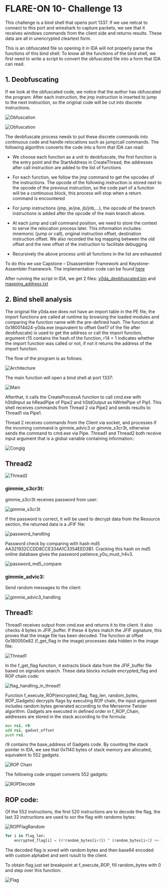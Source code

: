 
# FLARE-ON 10- Challenge 13

This challenge is a bind shell that opens port 1337. If we use netcat to connect to this port and wireshark to capture packets, we see that it receives windows commands from the client side and returns results. These data are all in unencrypted cleartext form.

This is an obfuscated file so opening it in IDA will not properly parse the functions of this bind shell. To know all the functions of the bind shell, we first need to write a script to convert the obfuscated file into a form that IDA can read.
## 1. Deobfuscating
If we look at the obfuscated code, we notice that the author has obfuscated the program: After each instruction, the jmp instruction is inserted to jump to the next instruction, so the original code will be cut into discrete instructions.

![Obfuscation](./images/obfuscated_instruction1.png)

![Obfuscation](./images/obfuscated_instruction2.png)

The deobfuscate process needs to put these discrete commands into continuous code and handle relocations such as jump/call commands.
The following algorithm converts the code into a form that IDA can read:

-   We choose each function as a unit to deobfuscate, the first function is the entry point and the StartAddress in CreateThread, the addresses after  call instruction are added to the list of functions

-   For each function, we follow the jmp command to get the opcodes of the instructions. The opcode of the following instruction is stored next to the opcode of the previous instruction, so the code part of a function will be a continuous block, this process will stop when a return command is
encountered

-   For jump instructions (jmp, je/jne, jb/jnb,...), the opcode of the branch instructions is added after the opcode of the main branch above.

-   At each jump and call command position, we need to store the context to serve the relocation process later. This information includes: mnemonic (jump or call), original instruction offset, destination instruction offset. We also recorded the log mapping between the old offset and the new offset of the instruction to facilitate debugging
-   Recursively the above process until all functions in the list are exhausted

To do this we use Capstone – Disassembler Framework and Keystone-Assembler Framework. The implementation code can be found [here](./code/deobfuscate.py)

After running the script in IDA, we get 2 files: [y0da_deobfuscated.bin](./files/y0da_deobfuscated.bin)  and [mapping_address.txt](./files/mapping_address.txt)
## 2.  Bind shell analysis
The original file y0da.exe does not have an import table in the PE file, the import functions are called at runtime by browsing the loaded modules and comparing the function name with the pre-defined hash. The function at 0x180014d24-y0da.exe (equivalent to offset 0xe17 of the file after deobfuscate) is used to get the address or call the import function, argument r15 contains the hash of the function, r14 = 1 indicates whether the import function was called or not, if not it returns the address of the import function.

The flow of the program is as follows:

![Architecture](./images/bind_shell_handling.png)

The main function will open a bind shell at port 1337:

![Main](./images/in_main_function.png)

Afterthat, it calls the CreateProcessA function to call cmd.exe with hStdInput as hReadPipe of Pipe2 and hStdOutput as hWritePipe of Pip1. This shell receives commands from Thread 2 via Pipe2 and sends results to Thread1 via Pipe1.

Thread 2 receives commands from the Client via socket, and processes if the incoming command is gimmie_advic3 or gimmie_s3cr3t, otherwise sends the command to cmd.exe via Pipe.
Thread1 and Thread2 both receive input argument that is a global variable containing information::

![Congig](./images/global_struct.png)

## Thread2

![Thread2](./images/thread2.png)

### gimmie_s3cr3t:
gimmie_s3cr3t receives password from user:

![gimmie_s3cr3t](./images/gimmie_s3cr3t.png)

If the password is correct, it will be used to decrypt data from the Resource section, the returned data is a JFIF file:

![password_handling](./images/password_handling.png)

Password check by comparing with hash md5 AA321932CCDD8CCE334A1C3354EED3B1. Cracking this hash on md5 online database gives the password patience_y0u_must_h4v3.

![password_md5_compare](./images/password_md5_compare.png)

### gimmie_advic3:
Send random messages to the client:

![gimmie_advic3_handling](./images/gimmie_advic3_handling.png)

## Thread1:
Thread1 receives output from cmd.exe and returns it to the client. It also checks 4 bytes in JFIF_buffer. If these 4 bytes match the JFIF signature, this proves that the image file has been decoded. The function at offset 0x180050e82 (f_get_flag in the image) processes data hidden in the image file:

![Thread1](./images/thread1.png)

In the f_get_flag function, it extracts block data from the JFIF_buffer file based on signature search. These data blocks include encrypted_flag and ROP chain code:

![flag_handling_in_thread1](./images/flag_handling_in_thread1.png)

Function f_execute_ROP(encrypted_flag, flag_len, random_bytes, ROP_Gadgets) decrypts flags by executing ROP chain, the input argument includes random bytes generated according to the Mersenne Twister algorithm.
Gadgets are executed in defined order in f_ROP_Chain, addresses are stored in the stack according to the formula:
```asm
mov rsi, r9;
add rsi, gadset_offset
push rsi. 
```
r9 contains the base_address of Gadgets code. By counting the stack pointer in IDA, we see that 0x1140 bytes of stack memory are allocated, equivalent to 552 gadgets.

![ROP Chain](./images/rop_chain.png)

The following code snippet converts 552 gadgets:

![ROPDecode](./images/rop_code.png)

## ROP code:
Of the 552 instructions, the first 520 instructions are to decode the flag, the last 32 instructions are used to xor the flag with randoms bytes:

![ROPFlagRandom](./images/rop_flag_random.png)

```python
for i in flag_len:
	encrypted_flag[i] = (4*random_bytes[i+3]) ^ (random_bytes[i+2] >> 1) &   (2*random_bytes[i+1]) ^ (random_bytes[i]) ^ (decoded_flag[i])

```
The decoded flag is xored with random bytes and then base64 encoded with custom alphabet and sent rusult to the client.

To obtain flag just set breakpoint at f_execute_ROP, fill random_bytes with 0 and step over this function:

![Flag](./images/flag.png)




